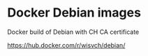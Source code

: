 # Docker Debian images

Docker build of Debian with CH CA certificate

https://hub.docker.com/r/wisvch/debian/